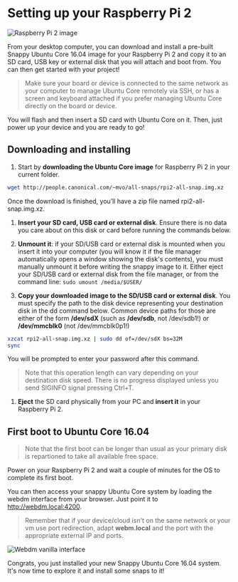 # Setting up your Raspberry Pi 2

![Raspberry Pi 2 image](https://raw.githubusercontent.com/ubuntu-core/snappy-dev-website/master/src/img/devices/raspberry-pi.png "Raspberry Pi 2 image")

From your desktop computer, you can download and install a pre-built Snappy Ubuntu Core 16.04 image for your Raspberry Pi 2 and copy it to an SD card, USB key or external disk that you will attach and boot from. You can then get started with your project!

> Make sure your board or device is connected to the same network as your computer to manage Ubuntu Core remotely via SSH, or has a screen and keyboard attached if you prefer managing Ubuntu Core directly on the board or device.

You will flash and then insert a SD card with Ubuntu Core on it. Then, just power up your device and you are ready to go!


## Downloading and installing

1. Start by **downloading the Ubuntu Core image** for Raspberry Pi 2 in your current folder.
```sh
wget http://people.canonical.com/~mvo/all-snaps/rpi2-all-snap.img.xz
```
Once the download is finished, you’ll have a zip file named rpi2-all-snap.img.xz.

1. **Insert your SD card, USB card or external disk**. Ensure there is no data you care about on this disk or card before running the commands below.

1. **Unmount it**: if your SD/USB card or external disk is mounted when you insert it into your computer (you will know it if the file manager automatically opens a window showing the disk's contents), you must manually unmount it before writing the snappy image to it. Either eject your SD/USB card or external disk from the file manager, or from the command line: `sudo umount /media/$USER/`

1. **Copy your downloaded image to the SD/USB card or external disk**. You must specify the path to the disk device representing your destination disk in the dd command below. Common device paths for those are either of the form **/dev/sdX** (such as **/dev/sdb**, not /dev/sdb1!) or **/dev/mmcblk0** (not /dev/mmcblk0p1!)
```sh
xzcat rpi2-all-snap.img.xz | sudo dd of=/dev/sdX bs=32M
sync
```
 You will be prompted to enter your password after this command.

 > Note that this operation length can vary depending on your destination disk speed. There is no progress displayed unless you send SIGINFO signal pressing Ctrl+T.

1. **Eject** the SD card physically from your PC and **insert it** in your Raspberry Pi 2.

## First boot to Ubuntu Core 16.04

> Note that the first boot can be longer than usual as your primary disk is repartioned to take all available free space.

Power on your Raspberry Pi 2 and wait a couple of minutes for the OS to complete its first boot.

You can then access your snappy Ubuntu Core system by loading the webdm interface from your browser. Just point it to
http://webdm.local:4200.

> Remember that if your device/cloud isn't on the same network or your vm use port redirection, adapt **webm.local** and
> the port with the appropriate external IP and ports.

![Webdm vanilla interface](https://raw.githubusercontent.com/ubuntu-core/snappy-dev-website/master/src/img/setup/webdm.png)



Congrats, you just installed your new Snappy Ubuntu Core 16.04 system. It's now time to explore it and
install some snaps to it!
